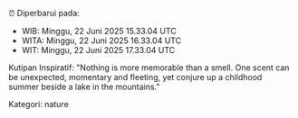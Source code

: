 ⏰ Diperbarui pada:
- WIB: Minggu, 22 Juni 2025 15.33.04 UTC
- WITA: Minggu, 22 Juni 2025 16.33.04 UTC
- WIT: Minggu, 22 Juni 2025 17.33.04 UTC

Kutipan Inspiratif:
"Nothing is more memorable than a smell. One scent can be unexpected, momentary and fleeting, yet conjure up a childhood summer beside a lake in the mountains."


Kategori: nature

